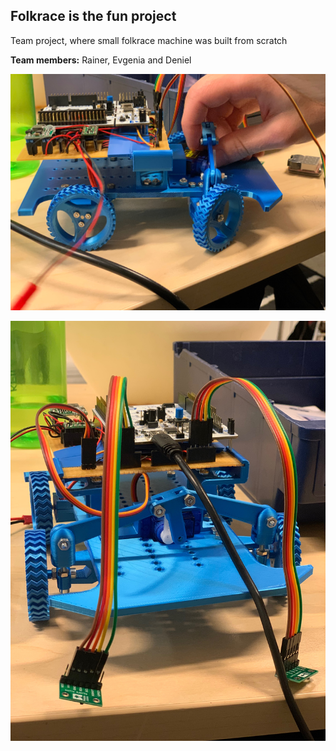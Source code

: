 ## Folkrace is the fun project

Team project, where small folkrace machine was built from scratch

**Team members:** Rainer, Evgenia and Deniel

![Picture](https://github.com/evavesterblom/Folkrace/blob/master/MacHelp/MicrosoftTeams-image(2).jpeg)


![Picture](https://github.com/evavesterblom/Folkrace/blob/master/MacHelp/MicrosoftTeams-image(4).jpeg)

